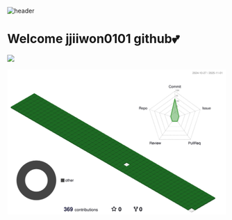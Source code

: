 ![header](https://capsule-render.vercel.app/api?type=waving&color=gradient&height=220&animation=fadeIn&section=footer&text=o(=•ェ•=)m&fontAlign=70)

#   Welcome jjiiwon0101 github💕
<link rel="preconnect" href="https://fonts.googleapis.com">
<link rel="preconnect" href="https://fonts.gstatic.com" crossorigin>
<link href="https://fonts.googleapis.com/css2?family=Press+Start+2P&display=swap" rel="stylesheet">



<a href="s">
  <img src="https://github-readme-stats.vercel.app/api?username=jjiiwon0101&theme=tokyonight&show_icons=true&text_color=e5e5f0&icon_color=707070&hide_border=true" width="49.2%" />
 
![](./profile-3d-contrib/profile-green-animate.svg)











